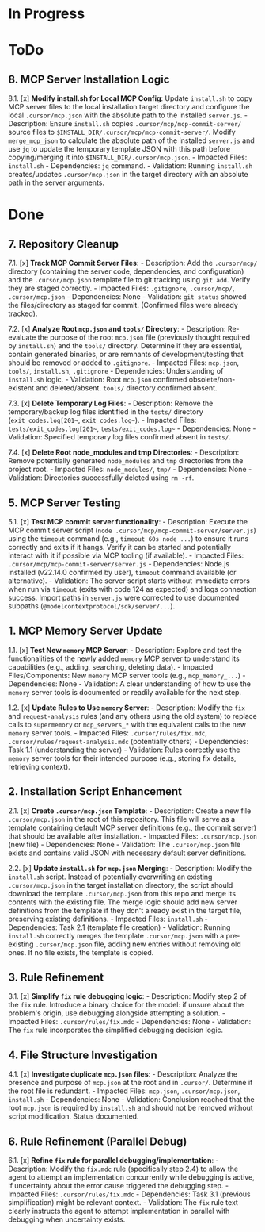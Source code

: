 # In Progress

# ToDo

## 8. MCP Server Installation Logic

8.1. [x] **Modify install.sh for Local MCP Config**: Update `install.sh` to copy MCP server files to the local installation target directory and configure the local `.cursor/mcp.json` with the absolute path to the installed `server.js`.
    - Description: Ensure `install.sh` copies `.cursor/mcp/mcp-commit-server/` source files to `$INSTALL_DIR/.cursor/mcp/mcp-commit-server/`. Modify `merge_mcp_json` to calculate the absolute path of the installed `server.js` and use `jq` to update the temporary template JSON with this path before copying/merging it into `$INSTALL_DIR/.cursor/mcp.json`.
    - Impacted Files: `install.sh`
    - Dependencies: `jq` command.
    - Validation: Running `install.sh` creates/updates `.cursor/mcp.json` in the target directory with an absolute path in the server arguments.

# Done

## 7. Repository Cleanup

7.1. [x] **Track MCP Commit Server Files**:
    - Description: Add the `.cursor/mcp/` directory (containing the server code, dependencies, and configuration) and the `.cursor/mcp.json` template file to git tracking using `git add`. Verify they are staged correctly.
    - Impacted Files: `.gitignore`, `.cursor/mcp/`, `.cursor/mcp.json`
    - Dependencies: None
    - Validation: `git status` showed the files/directory as staged for commit. (Confirmed files were already tracked).

7.2. [x] **Analyze Root `mcp.json` and `tools/` Directory**:
    - Description: Re-evaluate the purpose of the root `mcp.json` file (previously thought required by `install.sh`) and the `tools/` directory. Determine if they are essential, contain generated binaries, or are remnants of development/testing that should be removed or added to `.gitignore`.
    - Impacted Files: `mcp.json`, `tools/`, `install.sh`, `.gitignore`
    - Dependencies: Understanding of `install.sh` logic.
    - Validation: Root `mcp.json` confirmed obsolete/non-existent and deleted/absent. `tools/` directory confirmed absent.

7.3. [x] **Delete Temporary Log Files**:
    - Description: Remove the temporary/backup log files identified in the `tests/` directory (`exit_codes.log[201~`, `exit_codes.log~`).
    - Impacted Files: `tests/exit_codes.log[201~`, `tests/exit_codes.log~`
    - Dependencies: None
    - Validation: Specified temporary log files confirmed absent in `tests/`.

7.4. [x] **Delete Root node_modules and tmp Directories**:
    - Description: Remove potentially generated `node_modules` and `tmp` directories from the project root.
    - Impacted Files: `node_modules/`, `tmp/`
    - Dependencies: None
    - Validation: Directories successfully deleted using `rm -rf`.

## 5. MCP Server Testing

5.1. [x] **Test MCP commit server functionality**:
    - Description: Execute the MCP commit server script (`node .cursor/mcp/mcp-commit-server/server.js`) using the `timeout` command (e.g., `timeout 60s node ...`) to ensure it runs correctly and exits if it hangs. Verify it can be started and potentially interact with it if possible via MCP tooling (if available).
    - Impacted Files: `.cursor/mcp/mcp-commit-server/server.js`
    - Dependencies: Node.js installed (v22.14.0 confirmed by user), `timeout` command available (or alternative).
    - Validation: The server script starts without immediate errors when run via `timeout` (exits with code 124 as expected) and logs connection success. Import paths in `server.js` were corrected to use documented subpaths (`@modelcontextprotocol/sdk/server/...`).

## 1. MCP Memory Server Update

1.1. [x] **Test New `memory` MCP Server**:
    - Description: Explore and test the functionalities of the newly added `memory` MCP server to understand its capabilities (e.g., adding, searching, deleting data).
    - Impacted Files/Components: New `memory` MCP server tools (e.g., `mcp_memory_...`)
    - Dependencies: None
    - Validation: A clear understanding of how to use the `memory` server tools is documented or readily available for the next step.

1.2. [x] **Update Rules to Use `memory` Server**:
    - Description: Modify the `fix` and `request-analysis` rules (and any others using the old system) to replace calls to `supermemory` or `mcp_servers_*` with the equivalent calls to the new `memory` server tools.
    - Impacted Files: `.cursor/rules/fix.mdc`, `.cursor/rules/request-analysis.mdc` (potentially others)
    - Dependencies: Task 1.1 (understanding the server)
    - Validation: Rules correctly use the `memory` server tools for their intended purpose (e.g., storing fix details, retrieving context).

## 2. Installation Script Enhancement

2.1. [x] **Create `.cursor/mcp.json` Template**:
    - Description: Create a new file `.cursor/mcp.json` in the root of this repository. This file will serve as a template containing default MCP server definitions (e.g., the commit server) that should be available after installation.
    - Impacted Files: `.cursor/mcp.json` (new file)
    - Dependencies: None
    - Validation: The `.cursor/mcp.json` file exists and contains valid JSON with necessary default server definitions.

2.2. [x] **Update `install.sh` for `mcp.json` Merging**:
    - Description: Modify the `install.sh` script. Instead of potentially overwriting an existing `.cursor/mcp.json` in the target installation directory, the script should download the template `.cursor/mcp.json` from this repo and merge its contents with the existing file. The merge logic should add new server definitions from the template if they don't already exist in the target file, preserving existing definitions.
    - Impacted Files: `install.sh`
    - Dependencies: Task 2.1 (template file creation)
    - Validation: Running `install.sh` correctly merges the template `.cursor/mcp.json` with a pre-existing `.cursor/mcp.json` file, adding new entries without removing old ones. If no file exists, the template is copied.

## 3. Rule Refinement

3.1. [x] **Simplify `fix` rule debugging logic**:
    - Description: Modify step 2 of the `fix` rule. Introduce a binary choice for the model: if unsure about the problem's origin, use debugging alongside attempting a solution.
    - Impacted Files: `.cursor/rules/fix.mdc`
    - Dependencies: None
    - Validation: The `fix` rule incorporates the simplified debugging decision logic.

## 4. File Structure Investigation

4.1. [x] **Investigate duplicate `mcp.json` files**:
    - Description: Analyze the presence and purpose of `mcp.json` at the root and in `.cursor/`. Determine if the root file is redundant.
    - Impacted Files: `mcp.json`, `.cursor/mcp.json`, `install.sh`
    - Dependencies: None
    - Validation: Conclusion reached that the root `mcp.json` is required by `install.sh` and should not be removed without script modification. Status documented.

## 6. Rule Refinement (Parallel Debug)

6.1. [x] **Refine `fix` rule for parallel debugging/implementation**:
    - Description: Modify the `fix.mdc` rule (specifically step 2.4) to allow the agent to attempt an implementation concurrently while debugging is active, if uncertainty about the error cause triggered the debugging step.
    - Impacted Files: `.cursor/rules/fix.mdc`
    - Dependencies: Task 3.1 (previous simplification) might be relevant context.
    - Validation: The `fix` rule text clearly instructs the agent to attempt implementation in parallel with debugging when uncertainty exists.

